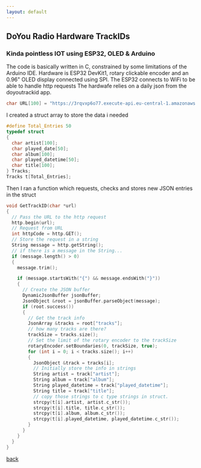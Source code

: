 ```yaml
---
layout: default
---
```


## DoYou Radio Hardware TrackIDs
### Kinda pointless IOT using ESP32, OLED & Arduino

The code is basically written in C, constrained by some limitations of the Arduino IDE.
Hardware is ESP32 DevKit1, rotary clickable encoder and an 0.96" OLED display connected using SPI.
The ESP32 connects to WiFi to be able to handle http requests
The hardwafe relies on a daily json from the doyoutrackid app.
```c
char URL[100] = "https://3rqvxp6o77.execute-api.eu-central-1.amazonaws.com/api/today";

```
I created a struct array to store the data i needed
```c
#define Total_Entries 50
typedef struct
{
  char artist[100];
  char played_date[50];
  char album[100];
  char played_datetime[50];
  char title[100];
} Tracks;
Tracks t[Total_Entries];
```

Then I ran a function which requests, checks and stores new JSON entries in the struct
```c
void GetTrackID(char *url)
{
  // Pass the URL to the http request
  http.begin(url);
  // Request from URL
  int httpCode = http.GET();
  // Store the request in a string
  String message = http.getString();
  // if there is a message in the String...
  if (message.length() > 0)
  {
    message.trim();

    if (message.startsWith("{") && message.endsWith("}"))
    { 
      // Create the JSON buffer
      DynamicJsonBuffer jsonBuffer;
      JsonObject &root = jsonBuffer.parseObject(message);
      if (root.success())
      {
        // Get the track info
        JsonArray &tracks = root["tracks"];
        // how many tracks are there?
        trackSize = tracks.size();
        // Set the limit of the rotary encoder to the trackSize
        rotaryEncoder.setBoundaries(0, trackSize, true);
        for (int i = 0; i < tracks.size(); i++)
        { 
          JsonObject &track = tracks[i];
          // Initially store the info in strings
          String artist = track["artist"];
          String album = track["album"];
          String played_datetime = track["played_datetime"];
          String title = track["title"];
          // copy those strings to c type strings in struct.
          strcpy(t[i].artist, artist.c_str());
          strcpy(t[i].title, title.c_str());
          strcpy(t[i].album, album.c_str());
          strcpy(t[i].played_datetime, played_datetime.c_str());
        }
      }
    }
  }
}
```

[back](./)
